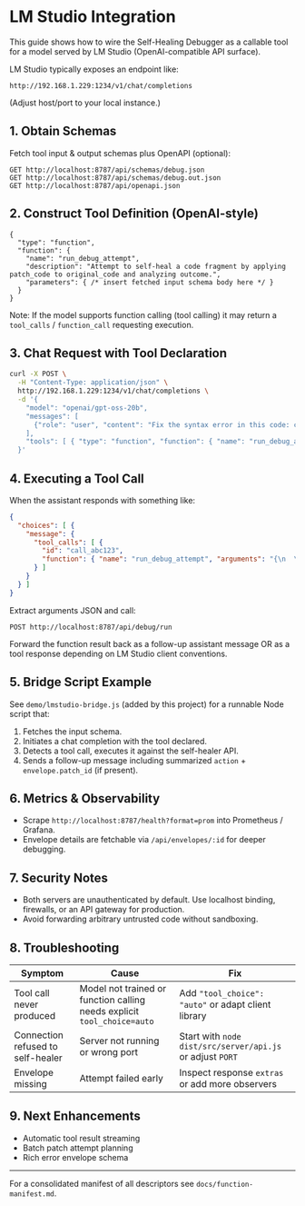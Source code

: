 # LM Studio Integration

This guide shows how to wire the Self-Healing Debugger as a callable tool for a model served by LM Studio (OpenAI-compatible API surface).

LM Studio typically exposes an endpoint like:
```
http://192.168.1.229:1234/v1/chat/completions
```
(Adjust host/port to your local instance.)

## 1. Obtain Schemas

Fetch tool input & output schemas plus OpenAPI (optional):
```
GET http://localhost:8787/api/schemas/debug.json
GET http://localhost:8787/api/schemas/debug.out.json
GET http://localhost:8787/api/openapi.json
```

## 2. Construct Tool Definition (OpenAI-style)

```jsonc
{
  "type": "function",
  "function": {
    "name": "run_debug_attempt",
    "description": "Attempt to self-heal a code fragment by applying patch_code to original_code and analyzing outcome.",
    "parameters": { /* insert fetched input schema body here */ }
  }
}
```

Note: If the model supports function calling (tool calling) it may return a `tool_calls` / `function_call` requesting execution.

## 3. Chat Request with Tool Declaration

```bash
curl -X POST \
  -H "Content-Type: application/json" \
  http://192.168.1.229:1234/v1/chat/completions \
  -d '{
    "model": "openai/gpt-oss-20b",
    "messages": [
      {"role": "user", "content": "Fix the syntax error in this code: const x=1 for deployment."}
    ],
    "tools": [ { "type": "function", "function": { "name": "run_debug_attempt", "description": "Self-heal patch attempt", "parameters": { /* schema */ } } } ]
  }'
```

## 4. Executing a Tool Call

When the assistant responds with something like:
```json
{
  "choices": [ {
    "message": {
      "tool_calls": [ {
        "id": "call_abc123",
        "function": { "name": "run_debug_attempt", "arguments": "{\n  \"error_type\": \"SYNTAX\",\n  \"message\": \"Fix semicolon\",\n  \"patch_code\": \"const x=1\",\n  \"original_code\": \"const x=1;\"\n}" }
      } ]
    }
  } ]
}
```
Extract arguments JSON and call:
```
POST http://localhost:8787/api/debug/run
```
Forward the function result back as a follow-up assistant message OR as a tool response depending on LM Studio client conventions.

## 5. Bridge Script Example

See `demo/lmstudio-bridge.js` (added by this project) for a runnable Node script that:
1. Fetches the input schema.
2. Initiates a chat completion with the tool declared.
3. Detects a tool call, executes it against the self-healer API.
4. Sends a follow-up message including summarized `action` + `envelope.patch_id` (if present).

## 6. Metrics & Observability

- Scrape `http://localhost:8787/health?format=prom` into Prometheus / Grafana.
- Envelope details are fetchable via `/api/envelopes/:id` for deeper debugging.

## 7. Security Notes

- Both servers are unauthenticated by default. Use localhost binding, firewalls, or an API gateway for production.
- Avoid forwarding arbitrary untrusted code without sandboxing.

## 8. Troubleshooting

| Symptom | Cause | Fix |
|---------|-------|-----|
| Tool call never produced | Model not trained or function calling needs explicit `tool_choice=auto` | Add `"tool_choice": "auto"` or adapt client library |
| Connection refused to self-healer | Server not running or wrong port | Start with `node dist/src/server/api.js` or adjust `PORT` |
| Envelope missing | Attempt failed early | Inspect response `extras` or add more observers |

## 9. Next Enhancements

- Automatic tool result streaming
- Batch patch attempt planning
- Rich error envelope schema

---
For a consolidated manifest of all descriptors see `docs/function-manifest.md`.
